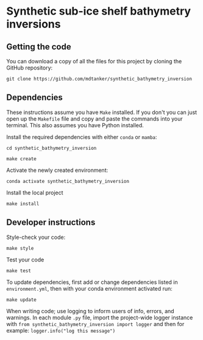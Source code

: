 # Synthetic sub-ice shelf bathymetry inversions

## Getting the code

You can download a copy of all the files for this project by cloning the GitHub repository:

    git clone https://github.com/mdtanker/synthetic_bathymetry_inversion

## Dependencies

These instructions assume you have `Make` installed. If you don't you can just open up the `Makefile` file and copy and paste the commands into your terminal. This also assumes you have Python installed.

Install the required dependencies with either `conda` or `mamba`:

    cd synthetic_bathymetry_inversion

    make create

Activate the newly created environment:

    conda activate synthetic_bathymetry_inversion

Install the local project

    make install



## Developer instructions

Style-check your code:

    make style

Test your code

    make test

To update dependencies, first add or change dependencies listed in `environment.yml`, then with your conda environment activated run:

    make update

When writing code; use logging to inform users of info, errors, and warnings. In each module `.py` file, import the project-wide logger instance with `from synthetic_bathymetry_inversion import logger` and then for example: `logger.info("log this message")`
